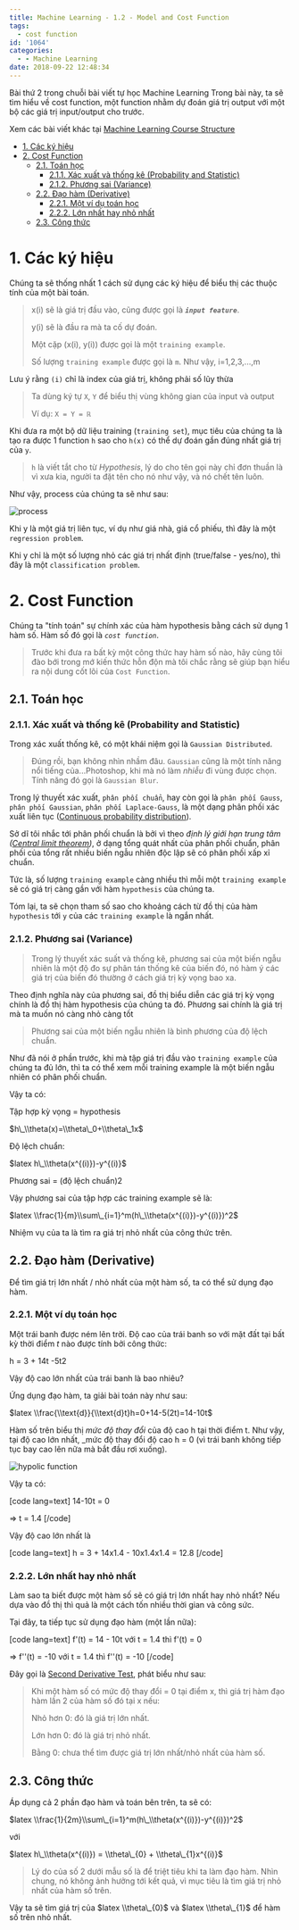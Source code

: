 ```yaml
---
title: Machine Learning - 1.2 - Model and Cost Function
tags:
  - cost function
id: '1064'
categories:
  - - Machine Learning
date: 2018-09-22 12:48:34
---
```


Bài thứ 2 trong chuỗi bài viết tự học Machine Learning Trong bài này, ta sẽ tìm hiểu về cost function, một function nhằm dự đoán giá trị output với một bộ các giá trị input/output cho trước.
<!-- more -->
Xem các bài viết khác tại [Machine Learning Course Structure](https://huntertran.ca/machine-learning-course/)

*   [1. Các ký hiệu](#1-các-ký-hiệu)
*   [2. Cost Function](#2-cost-function)
    *   [2.1. Toán học](#21-toán-học)
        *   [2.1.1. Xác xuất và thống kê (Probability and Statistic)](#211-xác-xuất-và-thống-kê-probability-and-statistic)
        *   [2.1.2. Phương sai (Variance)](#212-phương-sai-variance)
    *   [2.2. Đạo hàm (Derivative)](#22-đạo-hàm-derivative)
        *   [2.2.1. Một ví dụ toán học](#221-một-ví-dụ-toán-học)
        *   [2.2.2. Lớn nhất hay nhỏ nhất](#222-lớn-nhất-hay-nhỏ-nhất)
    *   [2.3. Công thức](#23-công-thức)

# 1. Các ký hiệu

Chúng ta sẽ thống nhất 1 cách sử dụng các ký hiệu để biểu thị các thuộc tính của một bài toán.

> x(i) sẽ là giá trị đầu vào, cũng được gọi là **_`input feature`_**.
> 
> y(i) sẽ là đầu ra mà ta cố dự đoán.
> 
> Một cặp (x(i), y(i)) được gọi là một `training example`.
> 
> Số lượng `training example` được gọi là `m`. Như vậy, i=1,2,3,...,m

Lưu ý rằng `(i)` chỉ là index của giá trị, không phải số lũy thừa

> Ta dùng ký tự `X`, `Y` để biểu thị vùng không gian của input và output
> 
> Ví dụ: `X = Y = ℝ`

Khi đưa ra một bộ dữ liệu training (`training set`), mục tiêu của chúng ta là tạo ra được 1 function `h` sao cho `h(x)` có thể dự đoán gần đúng nhất giá trị của `y`.

> `h` là viết tắt cho từ _Hypothesis_, lý do cho tên gọi này chỉ đơn thuần là vì xưa kia, người ta đặt tên cho nó như vậy, và nó chết tên luôn.

Như vậy, process của chúng ta sẽ như sau:

![process](/images/flickr/1844/43995414074_2c530b4cb8_o.png)

Khi y là một giá trị liên tục, ví dụ như giá nhà, giá cổ phiếu, thì đây là một `regression problem`.

Khi y chỉ là một số lượng nhỏ các giá trị nhất định (true/false - yes/no), thì đây là một `classification problem`.

# 2. Cost Function

Chúng ta "tính toán" sự chính xác của hàm hypothesis bằng cách sử dụng 1 hàm số. Hàm số đó gọi là _`cost function`_.

> Trước khi đưa ra bất kỳ một công thức hay hàm số nào, hãy cùng tôi đào bới trong mớ kiến thức hỗn độn mà tôi chắc rằng sẽ giúp bạn hiểu ra nội dung cốt lõi của `Cost Function`.

## 2.1. Toán học

### 2.1.1. Xác xuất và thống kê (Probability and Statistic)

Trong xác xuất thống kê, có một khái niệm gọi là `Gaussian Distributed`.

> Đúng rồi, bạn không nhìn nhầm đâu. `Gaussian` cũng là một tính năng nổi tiếng của...Photoshop, khi mà nó làm _nhiễu_ đi vùng được chọn. Tính năng đó gọi là `Gaussian Blur`.

Trong lý thuyết xác xuất, `phân phối chuẩn`, hay còn gọi là `phân phối Gauss`, `phân phối Gaussian`, `phân phối Laplace-Gauss`, là một dạng phân phối xác xuất liên tục ([Continuous probability distribution](https://en.wikipedia.org/wiki/Continuous_probability_distribution)).

Sở dĩ tôi nhắc tới phân phối chuẩn là bởi vì theo _định lý giới hạn trung tâm ([Central limit theorem](https://en.wikipedia.org/wiki/Central_limit_theorem))_, ở dạng tổng quát nhất của phân phối chuẩn, phân phối của tổng rất nhiều biến ngẫu nhiên độc lập sẽ có phân phối xấp xỉ chuẩn.

Tức là, số lượng `training example` càng nhiều thì mỗi một `training example` sẽ có giá trị càng gần với hàm `hypothesis` của chúng ta.

Tóm lại, ta sẽ chọn tham số sao cho khoảng cách từ đồ thị của hàm `hypothesis` tới `y` của các `training example` là ngắn nhất.

### 2.1.2. Phương sai (Variance)

> Trong lý thuyết xác suất và thống kê, phương sai của một biến ngẫu nhiên là một độ đo sự phân tán thống kê của biến đó, nó hàm ý các giá trị của biến đó thường ở cách giá trị kỳ vọng bao xa.

Theo định nghĩa này của phương sai, đồ thị biểu diễn các giá trị kỳ vọng chính là đồ thị hàm hypothesis của chúng ta đó. Phương sai chính là giá trị mà ta muốn nó càng nhỏ càng tốt

> Phương sai của một biến ngẫu nhiên là bình phương của độ lệch chuẩn.

Như đã nói ở phần trước, khi mà tập giá trị đầu vào `training example` của chúng ta đủ lớn, thì ta có thể xem mỗi training example là một biến ngẫu nhiên có phân phối chuẩn.

Vậy ta có:

Tập hợp kỳ vọng = hypothesis

$h\_\\theta(x)=\\theta\_0+\\theta\_1x$

Độ lệch chuẩn:

$latex h\_\\theta(x^{(i)})-y^{(i)}$

Phương sai = (độ lệch chuẩn)2

Vậy phương sai của tập hợp các training example sẽ là:

$latex \\frac{1}{m}\\sum\_{i=1}^m(h\_\\theta(x^{(i)})-y^{(i)})^2$

Nhiệm vụ của ta là tìm ra giá trị nhỏ nhất của công thức trên.

## 2.2. Đạo hàm (Derivative)

Để tìm giá trị lớn nhất / nhỏ nhất của một hàm số, ta có thể sử dụng đạo hàm.

### 2.2.1. Một ví dụ toán học

Một trái banh được ném lên trời. Độ cao của trái banh so với mặt đất tại bất kỳ thời điểm _t_ nào được tính bởi công thức:

h = 3 + 14t -5t2

Vậy độ cao lớn nhất của trái banh là bao nhiêu?

Ứng dụng đạo hàm, ta giải bài toán này như sau:

$latex \\frac{\\text{d}}{\\text{d}t}h=0+14-5(2t)=14-10t$

Hàm số trên biểu thị _mức độ thay đổi_ của độ cao h tại thời điểm t. Như vậy, tại độ cao lớn nhất, \_mức độ thay đổi độ cao h = 0 (vì trái banh không tiếp tục bay cao lên nữa mà bắt đầu rơi xuống).

![hypolic function](/images/flickr/1972/43929799745_140b61938a_o.png)

Vậy ta có:

\[code lang=text\] 14-10t = 0

\=> t = 1.4 \[/code\]

Vậy độ cao lớn nhất là

\[code lang=text\] h = 3 + 14x1.4 - 10x1.4x1.4 = 12.8 \[/code\]

### 2.2.2. Lớn nhất hay nhỏ nhất

Làm sao ta biết được một hàm số sẽ có giá trị lớn nhất hay nhỏ nhất? Nếu dựa vào đồ thị thì quả là một cách tốn nhiều thời gian và công sức.

Tại đây, ta tiếp tục sử dụng đạo hàm (một lần nữa):

\[code lang=text\] f'(t) = 14 - 10t với t = 1.4 thì f'(t) = 0

\=> f''(t) = -10 với t = 1.4 thì f''(t) = -10 \[/code\]

Đây gọi là [Second Derivative Test](https://en.wikipedia.org/wiki/Derivative_test#Second_derivative_test_(single_variable)), phát biểu như sau:

> Khi một hàm số có mức độ thay đổi = 0 tại điểm x, thì giá trị hàm đạo hàm lần 2 của hàm số đó tại x nếu:
> 
> Nhỏ hơn 0: đó là giá trị lớn nhất.
> 
> Lớn hơn 0: đó là giá trị nhỏ nhất.
> 
> Bằng 0: chưa thể tìm được giá trị lớn nhất/nhỏ nhất của hàm số.

## 2.3. Công thức

Áp dụng cả 2 phần đạo hàm và toán bên trên, ta sẽ có:

$latex \\frac{1}{2m}\\sum\_{i=1}^m(h\_\\theta(x^{(i)})-y^{(i)})^2$

với

$latex h\_\\theta(x^{(i)}) = \\theta\_{0} + \\theta\_{1}x^{(i)}$

> Lý do của số 2 dưới mẫu số là để triệt tiêu khi ta làm đạo hàm. Nhìn chung, nó không ảnh hưởng tới kết quả, vì mục tiêu là tìm giá trị nhỏ nhất của hàm số trên.

Vậy ta sẽ tìm giá trị của $latex \\theta\_{0}$ và $latex \\theta\_{1}$ để hàm số trên nhỏ nhất.